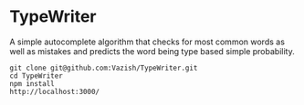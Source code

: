 # TypeWriter
A simple autocomplete algorithm that checks for most common words as well as mistakes and predicts the word being type based simple probability.

    git clone git@github.com:Vazish/TypeWriter.git
    cd TypeWriter
    npm install
    http://localhost:3000/

